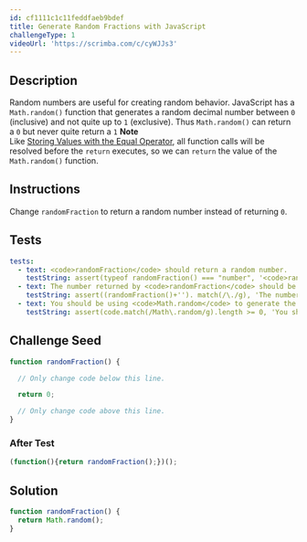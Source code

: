 ```yaml
---
id: cf1111c1c11feddfaeb9bdef
title: Generate Random Fractions with JavaScript
challengeType: 1
videoUrl: 'https://scrimba.com/c/cyWJJs3'
---
```


## Description
<section id='description'>
Random numbers are useful for creating random behavior.
JavaScript has a <code>Math.random()</code> function that generates a random decimal number between <code>0</code> (inclusive) and not quite up to <code>1</code> (exclusive). Thus <code>Math.random()</code> can return a <code>0</code> but never quite return a <code>1</code>
<strong>Note</strong><br>Like <a href='learn/javascript-algorithms-and-data-structures/basic-javascript/storing-values-with-the-assignment-operator' target='_blank'>Storing Values with the Equal Operator</a>, all function calls will be resolved before the <code>return</code> executes, so we can <code>return</code> the value of the <code>Math.random()</code> function.
</section>

## Instructions
<section id='instructions'>
Change <code>randomFraction</code> to return a random number instead of returning <code>0</code>.
</section>

## Tests
<section id='tests'>

```yml
tests:
  - text: <code>randomFraction</code> should return a random number.
    testString: assert(typeof randomFraction() === "number", '<code>randomFraction</code> should return a random number.');
  - text: The number returned by <code>randomFraction</code> should be a decimal.
    testString: assert((randomFraction()+''). match(/\./g), 'The number returned by <code>randomFraction</code> should be a decimal.');
  - text: You should be using <code>Math.random</code> to generate the random decimal number.
    testString: assert(code.match(/Math\.random/g).length >= 0, 'You should be using <code>Math.random</code> to generate the random decimal number.');

```

</section>

## Challenge Seed
<section id='challengeSeed'>

<div id='js-seed'>

```js
function randomFraction() {

  // Only change code below this line.

  return 0;

  // Only change code above this line.
}
```

</div>


### After Test
<div id='js-teardown'>

```js
(function(){return randomFraction();})();
```

</div>

</section>

## Solution
<section id='solution'>


```js
function randomFraction() {
  return Math.random();
}
```

</section>
